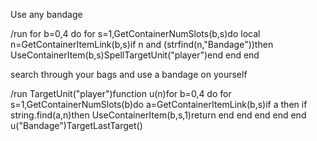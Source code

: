 Use any bandage

/run for b=0,4 do for s=1,GetContainerNumSlots(b,s)do local n=GetContainerItemLink(b,s)if n and (strfind(n,"Bandage"))then UseContainerItem(b,s)SpellTargetUnit("player")end end end



search through your bags and use a bandage on yourself

/run TargetUnit("player")function u(n)for b=0,4 do for s=1,GetContainerNumSlots(b)do a=GetContainerItemLink(b,s)if a then if string.find(a,n)then UseContainerItem(b,s,1)return end end end end end u("Bandage")TargetLastTarget()
